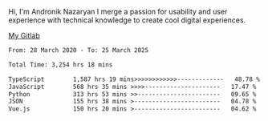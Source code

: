 Hi, I'm Andronik Nazaryan
I merge a passion for usability and user experience with technical knowledge to create cool digital experiences.

[My Gitlab](https://gitlab.com/anridev24)

<!--START_SECTION:waka-->

```txt
From: 28 March 2020 - To: 25 March 2025

Total Time: 3,254 hrs 18 mins

TypeScript        1,587 hrs 19 mins>>>>>>>>>>>>-------------   48.78 %
JavaScript        568 hrs 35 mins >>>>---------------------   17.47 %
Python            313 hrs 53 mins >>-----------------------   09.65 %
JSON              155 hrs 38 mins >------------------------   04.78 %
Vue.js            150 hrs 20 mins >------------------------   04.62 %
```

<!--END_SECTION:waka-->
